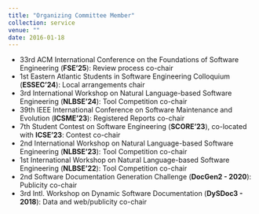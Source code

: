 ```yaml
---
title: "Organizing Committee Member"
collection: service
venue: ""
date: 2016-01-18
---
```


* 33rd ACM International Conference on the Foundations of Software Engineering (**FSE’25**): Review process co-chair
* 1st Eastern Atlantic Students in Software Engineering Colloquium (**ESSEC’24**): Local arrangements chair
* 3rd International Workshop on Natural Language-based Software Engineering (**NLBSE’24**): Tool Competition co-chair
* 39th IEEE International Conference on Software Maintenance and Evolution (**ICSME’23**): Registered Reports co-chair
* 7th Student Contest on Software Engineering (**SCORE’23**), co-located with **ICSE’23**: Contest co-chair
* 2nd International Workshop on Natural Language-based Software Engineering (**NLBSE’23**): Tool Competition co-chair
* 1st International Workshop on Natural Language-based Software Engineering (**NLBSE’22**): Tool Competition co-chair
* 2nd Software Documentation Generation Challenge (**DocGen2 - 2020**): Publicity co-chair
* 3rd Intl. Workshop on Dynamic Software Documentation (**DySDoc3 - 2018**): Data and web/publicity co-chair
